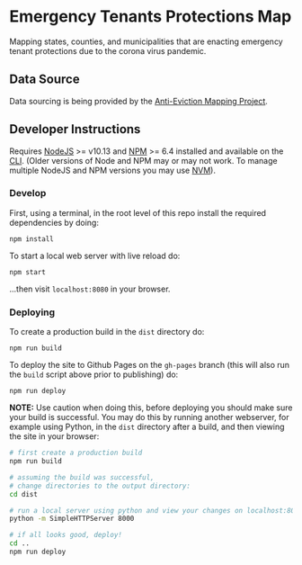 # Emergency Tenants Protections Map

Mapping states, counties, and municipalities that are enacting emergency tenant protections due to the corona virus pandemic.

## Data Source

Data sourcing is being provided by the [Anti-Eviction Mapping Project](https://www.antievictionmap.com/).

## Developer Instructions

Requires [NodeJS](https://nodejs.org/en/) >= v10.13 and [NPM](https://www.npmjs.com/) >= 6.4 installed and available on the [CLI](https://en.wikipedia.org/wiki/Command-line_interface). (Older versions of Node and NPM may or may not work. To manage multiple NodeJS and NPM versions you may use [NVM](https://github.com/nvm-sh/nvm)).

### Develop

First, using a terminal, in the root level of this repo install the required dependencies by doing:

```
npm install
```

To start a local web server with live reload do:

```
npm start
```

...then visit `localhost:8080` in your browser.

### Deploying

To create a production build in the `dist` directory do:

```
npm run build
```

To deploy the site to Github Pages on the `gh-pages` branch (this will also run the `build` script above prior to publishing) do:

```
npm run deploy
```

**NOTE:** Use caution when doing this, before deploying you should make sure your build is successful. You may do this by running another webserver, for example using Python, in the `dist` directory after a build, and then viewing the site in your browser:

```bash
# first create a production build
npm run build

# assuming the build was successful,
# change directories to the output directory:
cd dist

# run a local server using python and view your changes on localhost:8000
python -m SimpleHTTPServer 8000

# if all looks good, deploy!
cd ..
npm run deploy
```

